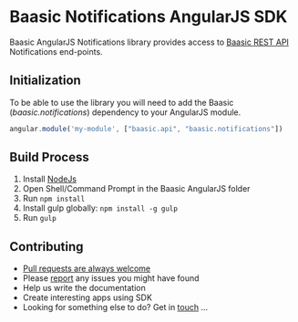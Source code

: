 # Baasic Notifications AngularJS SDK

Baasic AngularJS Notifications library provides access to [Baasic REST API](http://dev.baasic.com/api/reference/home) Notifications end-points.

## Initialization

To be able to use the library you will need to add the Baasic (_baasic.notifications_) dependency to your AngularJS module.

```javascript
angular.module('my-module', ["baasic.api", "baasic.notifications"])
```
## Build Process

1. Install [NodeJs](http://nodejs.org/download/)
2. Open Shell/Command Prompt in the Baasic AngularJS folder
3. Run `npm install`
4. Install gulp globally: `npm install -g gulp`
5. Run `gulp`

## Contributing

* [Pull requests are always welcome](../../../baasic-sdk-angularjs/pulls)
* Please [report](../../../baasic-sdk-angularjs/issues) any issues you might have found
* Help us write the documentation
* Create interesting apps using SDK
* Looking for something else to do? Get in <u>touch</u> ...
